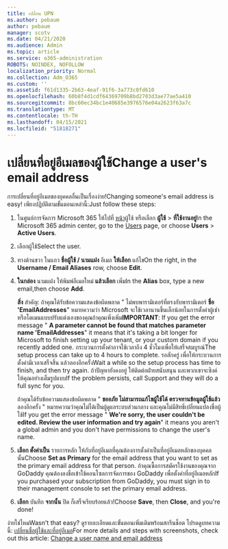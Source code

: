```yaml
---
title: เปลี่ยน UPN
ms.author: pebaum
author: pebaum
manager: scotv
ms.date: 04/21/2020
ms.audience: Admin
ms.topic: article
ms.service: o365-administration
ROBOTS: NOINDEX, NOFOLLOW
localization_priority: Normal
ms.collection: Adm_O365
ms.custom: ''
ms.assetid: f61d1335-2b63-4eaf-91f6-3a773c0fd610
ms.openlocfilehash: 60b8f4d1cdf64369709b8bd2703d3ae77ae5a410
ms.sourcegitcommit: 8bc60ec34bc1e40685e3976576e04a2623f63a7c
ms.translationtype: MT
ms.contentlocale: th-TH
ms.lasthandoff: 04/15/2021
ms.locfileid: "51818271"
---
```

# <a name="change-a-users-email-address"></a><span data-ttu-id="84f82-102">เปลี่ยนที่อยู่อีเมลของผู้ใช้</span><span class="sxs-lookup"><span data-stu-id="84f82-102">Change a user's email address</span></span>

<span data-ttu-id="84f82-103">การเปลี่ยนที่อยู่อีเมลของบุคคลอื่นเป็นเรื่องง่าย!</span><span class="sxs-lookup"><span data-stu-id="84f82-103">Changing someone's email address is easy!</span></span> <span data-ttu-id="84f82-104">เพียงปฏิบัติตามขั้นตอนเหล่านี้:</span><span class="sxs-lookup"><span data-stu-id="84f82-104">Just follow these steps:</span></span>
  
1. <span data-ttu-id="84f82-105">ในศูนย์การจัดการ Microsoft 365 ให้ไปที่ [หน้า](https://go.microsoft.com/fwlink/p/?linkid=834822)ผู้ใช้ หรือเลือก **ผู้ใช้** \> **ที่ใช้งานอยู่**</span><span class="sxs-lookup"><span data-stu-id="84f82-105">In the Microsoft 365 admin center, go to the [Users](https://go.microsoft.com/fwlink/p/?linkid=834822) page, or choose **Users** \> **Active Users**.</span></span>
    
2. <span data-ttu-id="84f82-106">เลือกผู้ใช้</span><span class="sxs-lookup"><span data-stu-id="84f82-106">Select the user.</span></span>
    
3. <span data-ttu-id="84f82-107">ทางด้านขวา ในแถว **ชื่อผู้ใช้ / นามแฝง** อีเมล **ให้เลือก** แก้ไข</span><span class="sxs-lookup"><span data-stu-id="84f82-107">On the right, in the **Username / Email Aliases** row, choose **Edit**.</span></span>
    
4. <span data-ttu-id="84f82-108">**ในกล่อง** นามแฝง ให้พิมพ์อีเมลใหม่ **แล้วเลือก** เพิ่ม</span><span class="sxs-lookup"><span data-stu-id="84f82-108">In the **Alias** box, type a new email,then choose **Add**.</span></span>
    
    <span data-ttu-id="84f82-109">**สิ่ง** สําคัญ: ถ้าคุณได้รับข้อความแสดงข้อผิดพลาด " ไม่พบพารามิเตอร์ที่ตรงกับพารามิเตอร์ **ชื่อ 'EmailAddresses**" หมายความว่า Microsoft จะใช้เวลานานขึ้นเล็กน้อยในการตั้งค่าผู้เช่าหรือโดเมนแบบปรับแต่งเองของคุณถ้าคุณเพิ่งเพิ่ม</span><span class="sxs-lookup"><span data-stu-id="84f82-109">**IMPORTANT**: If you get the error message " **A parameter cannot be found that matches parameter name 'EmailAddresses**" it means that it's taking a bit longer for Microsoft to finish setting up your tenant, or your custom domain if you recently added one.</span></span> <span data-ttu-id="84f82-110">กระบวนการตั้งค่าอาจใช้เวลาถึง 4 ชั่วโมงเพื่อให้เสร็จสมบูรณ์</span><span class="sxs-lookup"><span data-stu-id="84f82-110">The setup process can take up to 4 hours to complete.</span></span> <span data-ttu-id="84f82-111">รอสักครู่ เพื่อให้กระบวนการตั้งค่ามีเวลาเสร็จสิ้น แล้วลองอีกครั้ง</span><span class="sxs-lookup"><span data-stu-id="84f82-111">Wait a while so the setup process has time to finish, and then try again.</span></span> <span data-ttu-id="84f82-112">ถ้าปัญหายังคงอยู่ ให้ติดต่อฝ่ายสนับสนุน และพวกเขาจะซิงค์ให้คุณอย่างเต็มรูปแบบ</span><span class="sxs-lookup"><span data-stu-id="84f82-112">If the problem persists, call Support and they will do a full sync for you.</span></span>
    
    <span data-ttu-id="84f82-113">ถ้าคุณได้รับข้อความแสดงข้อผิดพลาด " **ขออภัย ไม่สามารถแก้ไขผู้ใช้ได้ ตรวจทานข้อมูลผู้ใช้แล้ว** ลองอีกครั้ง " หมายความว่าคุณไม่ได้เป็นผู้ดูแลระบบส่วนกลาง และคุณไม่มีสิทธิ์เปลี่ยนแปลงชื่อผู้ใช้</span><span class="sxs-lookup"><span data-stu-id="84f82-113">If you get the error message " **We're sorry, the user couldn't be edited. Review the user information and try again**" it means you aren't a global admin and you don't have permissions to change the user's name.</span></span>
    
5. <span data-ttu-id="84f82-114">**เลือก ตั้งค่าเป็น** รายการหลัก ให้กับที่อยู่อีเมลที่คุณต้องการตั้งค่าเป็นที่อยู่อีเมลหลักของบุคคลนั้น</span><span class="sxs-lookup"><span data-stu-id="84f82-114">Choose **Set as Primary** for the email address that you want to set as the primary email address for that person.</span></span> <span data-ttu-id="84f82-115">ถ้าคุณซื้อการสมัครใช้งานของคุณจาก GoDaddy คุณต้องลงชื่อเข้าใช้คอนโซลการจัดการของ GoDaddy เพื่อตั้งค่าที่อยู่อีเมลหลัก</span><span class="sxs-lookup"><span data-stu-id="84f82-115">If you purchased your subscription from GoDaddy, you must sign in to their management console to set the primary email address.</span></span> 
    
6. <span data-ttu-id="84f82-116">**เลือก** บันทึก **จากนั้น** ปิด ก็เสร็จเรียบร้อยแล้ว!</span><span class="sxs-lookup"><span data-stu-id="84f82-116">Choose **Save**, then **Close**, and you're done!</span></span>
    
<span data-ttu-id="84f82-117">ง่ายใช่ไหม</span><span class="sxs-lookup"><span data-stu-id="84f82-117">Wasn't that easy?</span></span> <span data-ttu-id="84f82-118">ดูรายละเอียดและขั้นตอนเพิ่มเติมพร้อมสกรีนช็อต โปรดดูบทความนี้: [เปลี่ยนชื่อผู้ใช้และที่อยู่อีเมล](https://docs.microsoft.com/microsoft-365/admin/add-users/change-a-user-name-and-email-address)</span><span class="sxs-lookup"><span data-stu-id="84f82-118">For more details and steps with screenshots, check out this article: [Change a user name and email address](https://docs.microsoft.com/microsoft-365/admin/add-users/change-a-user-name-and-email-address)</span></span>
  

